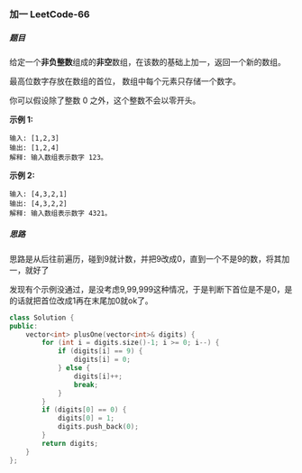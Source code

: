 ### 加一 	LeetCode-66

##### 题目

给定一个**非负整数**组成的**非空**数组，在该数的基础上加一，返回一个新的数组。

最高位数字存放在数组的首位， 数组中每个元素只存储一个数字。

你可以假设除了整数 0 之外，这个整数不会以零开头。

**示例 1:**

```
输入: [1,2,3]
输出: [1,2,4]
解释: 输入数组表示数字 123。
```

**示例 2:**

```
输入: [4,3,2,1]
输出: [4,3,2,2]
解释: 输入数组表示数字 4321。
```

##### 思路

思路是从后往前遍历，碰到9就计数，并把9改成0，直到一个不是9的数，将其加一，就好了

发现有个示例没通过，是没考虑9,99,999这种情况，于是判断下首位是不是0，是的话就把首位改成1再在末尾加0就ok了。

```c++
class Solution {
public:
    vector<int> plusOne(vector<int>& digits) {
        for (int i = digits.size()-1; i >= 0; i--) {
            if (digits[i] == 9) {
                digits[i] = 0;
            } else {
                digits[i]++;
                break;
            }
        }
        if (digits[0] == 0) {
            digits[0] = 1;
            digits.push_back(0);
        }
        return digits;
    }
};
```